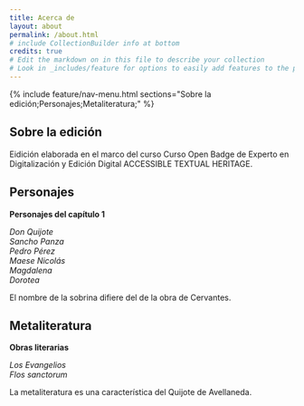 ```yaml
---
title: Acerca de
layout: about
permalink: /about.html
# include CollectionBuilder info at bottom
credits: true
# Edit the markdown on in this file to describe your collection
# Look in _includes/feature for options to easily add features to the page
---
```


{% include feature/nav-menu.html sections="Sobre la edición;Personajes;Metaliteratura;" %}

## Sobre la edición

Eidición elaborada en el marco del curso Curso Open Badge de Experto en Digitalización y Edición Digital ACCESSIBLE TEXTUAL HERITAGE.

## Personajes

**Personajes del capítulo 1**

*Don Quijote*<br/>
*Sancho Panza*<br/>
*Pedro Pérez*<br/>
*Maese Nicolás*<br/>
*Magdalena*<br/>
*Dorotea*<br/>

El nombre de la sobrina difiere del de la obra de Cervantes. 


## Metaliteratura

**Obras literarias**

*Los Evangelios*<br/>
*Flos sanctorum*<br/>


La metaliteratura es una característica del Quijote de Avellaneda.


